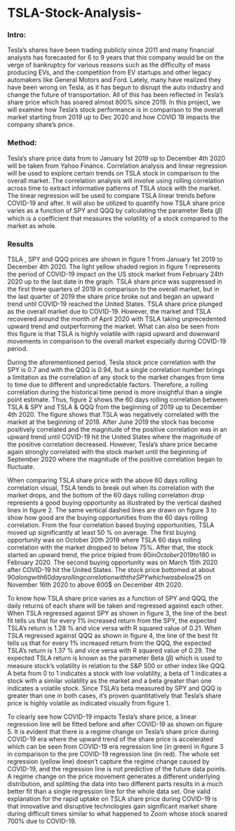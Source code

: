 # TSLA-Stock-Analysis-
### Intro:
Tesla’s shares have been trading publicly since 2011 and many financial
analysts has forecasted for 6 to 9 years that this company would be on the verge of bankruptcy
for various reasons such as the difficulty of mass producing EVs, and the competition from EV
startups and other legacy automakers like General Motors and Ford. Lately,
many have realized they have been wrong on Tesla, as it has begun to disrupt the auto industry
and change the future of transportation. All of this has been reflected in Tesla’s share price
which has soared almost 800% since 2019. In this project, we will examine how Tesla’s stock
performance is in comparison to the overall market starting from 2019 up to Dec 2020 and how COVID 19
impacts the company share’s price. 

### Method:
Tesla’s share price data from to January 1st 2019 up to December 4th 2020 will be taken from Yahoo Finance. Correlation analysis and linear regression will be used to explore certain trends on TSLA stock in comparison to the overall market. The correlation analysis will involve using rolling correlation across time to extract informative patterns of TSLA stock with the market. The linear regression will be used to compare TSLA linear trends before COVID-19 and after. It will also be utilized to quantify how TSLA share price varies as a function of SPY and QQQ by calculating the parameter Beta (𝛽) which is a coefficient that measures the volatility of a stock compared to the market as whole.


### Results
TSLA , SPY and QQQ prices are shown in figure 1 from January 1st 2019 to December 4th 2020. The light yellow shaded region in figure 1 represents the period of COVID-19 impact on the US stock market from February 24th 2020 up to the last date in the graph. TSLA share price was suppressed in the first three quarters of 2019 in comparison to the overall market, but in the last quarter of 2019 the share price broke out and began an upward trend until COVID-19 reached the United States. TSLA share price plunged as the overall market due to COVID-19. However, the market and TSLA recovered around the month of April 2020 with TSLA taking
unprecedented upward trend and outperforming the market. What can also be seen from this figure is that TSLA is highly volatile with rapid upward and downward movements in comparison to the overall market especially during COVID-19 period.

During the aforementioned period, Tesla stock price correlation with the SPY is 0.7 and with the QQQ is 0.94, but a single correlation number brings a limitation as the correlation of any stock to the market changes from time to time due to different and unpredictable factors. Therefore, a rolling correlation during the historical time period is more insightful than a single point estimate. Thus, figure 2 shows the 60 days rolling correlation between TSLA & SPY and TSLA & QQQ from the beginning of 2019 up to December 4th 2020. The figure shows that TSLA was negatively correlated with the market at the beginning of 2019. After June 2019 the stock has become positively correlated and the magnitude of the positive correlation was in an upward trend until COVID-19 hit the United States where the magnitude of the positive correlation decreased. However, Tesla’s share price became again strongly correlated with the stock market until the beginning of September 2020 where the magnitude of the positive correlation began to fluctuate.

When comparing TSLA share price with the above 60 days rolling correlation visual, TSLA tends to break out when its correlation with the market drops, and the bottom of the 60 days rolling correlation drop represents a good buying opportunity as illustrated by the vertical dashed lines in figure 2. The same vertical dashed lines are drawn on figure 3 to show how good are the buying opportunities from the 60 days rolling correlation. From the four correlation based buying opportunities, TSLA moved up significantly at least 50 % on average. The first buying opportunity was on October 20th 2019 where TSLA 60 days rolling correlation with the market dropped to below 75%. After that, the stock started an upward trend, the price tripled from $60 in October 2019 to 180$ in February 2020. The second buying opportunity was on March 15th 2020 after COVID-19 hit the United States. The stock price bottomed at about $90 along with 60 days rolling correlation with the SPY which was below 25%. After that, TSLA surged upward for two months. The third buying opportunity was on July 17th 2020 where TSLA correlation dropped slightly with the market especially SPY. This buying opportunity lagged little bit for a few weeks, but the move was really explosive as TSLA moved approximately 84% in a very short period of time. The fourth buying opportunity was on November 4th 2020 as TSLA correlation started to drop from September 2020 until it bottomed at the beginning of November 2020. The TSLA move after this drop in the 60 days correlation is also explosive, as the stock increased approximately 50% in a short period from 400$ on November 16th 2020 to above 600$ on December 4th 2020.

To know how TSLA share price varies as a function of SPY and QQQ, the daily returns of each share will be taken and regressed against each other. When TSLA regressed against SPY as shown in figure 3, the line of the best fit tells us that for every 1% increased return from the SPY, the expected TSLA’s return is 1.28 % and vice versa with R squared value of 0.21. When TSLA regressed against QQQ as shown in figure 4, the line of the best fit tells us that for every 1% increased return from the QQQ, the expected TSLA’s return is 1.37 % and vice versa with R squared value of 0.29. The expected TSLA return is known as the parameter Beta (𝛽) which is used to measure stock’s volatility in relation to the S&P 500 or other index like QQQ. A beta from 0 to 1 indicates a stock with low volatility, a beta of 1 indicates a stock with a similar volatility as the market and a beta greater than one indicates a volatile stock. Since TSLA’s beta measured by SPY and QQQ is greater than one in both cases, it’s proven quantitatively that Tesla’s share price is highly volatile as indicated visually from figure 1.

To clearly see how COVID-19 impacts Tesla’s share price, a linear regression line will be fitted
before and after COVID-19 as shown on figure 5. It is evident that there is a regime change on Tesla’s share price during COVID-19 era where the upward trend of the share price is accelerated which can be seen from COVID-19 era regression line (in green) in figure 3 in comparison to the pre COVID-19 regression line (in red). The whole set regression (yellow line) doesn’t capture the regime change caused by COVID-19, and the regression line is not predictive of the future data points. A regime change on the price movement generates a different underlying distribution, and splitting the data into two different parts results in a much better fit than a single regression line for the whole data set. One valid explanation for the rapid uptake on TSLA share price during COVID-19 is that innovative and disruptive technologies gain significant market share during difficult times similar to what happened to Zoom whose stock soared 700% due to COVID-19.
